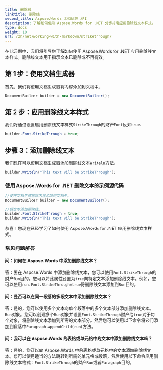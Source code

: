```yaml
---
title: 删除线
linktitle: 删除线
second_title: Aspose.Words 文档处理 API
description: 了解如何使用 Aspose.Words for .NET 分步指南应用删除线文本样式。
type: docs
weight: 10
url: /zh/net/working-with-markdown/strikethrough/
---
```



在此示例中，我们将引导您了解如何使用 Aspose.Words for .NET 应用删除线文本样式。删除线文本用于指示文本已删除或不再有效。

## 第 1 步：使用文档生成器

首先，我们将使用文档生成器将内容添加到文档中。

```csharp
DocumentBuilder builder = new DocumentBuilder();
```

## 第 2 步：应用删除线文本样式

我们将通过设置启用删除线文本样式`StrikeThrough`的财产`Font`反对`true`.

```csharp
builder.Font.StrikeThrough = true;
```

## 步骤 3：添加删除线文本

我们现在可以使用文档生成器添加删除线文本`Writeln`方法。

```csharp
builder.Writeln("This text will be StrikeThrough");
```


### 使用 Aspose.Words for .NET 删除文本的示例源代码

```csharp
//使用文档生成器将内容添加到文档中。
DocumentBuilder builder = new DocumentBuilder();

//将文本添加删除线。
builder.Font.StrikeThrough = true;
builder.Writeln("This text will be StrikeThrough");
```

恭喜！您现在已经学习了如何使用 Aspose.Words for .NET 应用删除线文本样式。

### 常见问题解答

#### 问：如何在 Aspose.Words 中添加删除线文本？

答：要在 Aspose.Words 中添加删除线文本，您可以使用`Font.StrikeThrough`的财产`Run`目的。您可以将此属性设置为`true`向特定文本添加删除线文本。例如，您可以使用`run.Font.StrikeThrough=true`将删除线文本添加到`Run`目的。

#### 问：是否可以在同一段落的多段文本中添加删除线文本？

答：是的，您可以使用多个文本向单个段落中的多个文本部分添加删除线文本。`Run`对象。您可以创建多个`Run`对象并设置`Font.StrikeThrough`财产给`true`对于每个对象，将删除线文本添加到所需的文本部分。然后您可以使用以下命令将它们添加到段落中`Paragraph.AppendChild(run)`方法。

#### 问：我可以在 Aspose.Words 的表格或单元格中的文本中添加删除线文本吗？

答：是的，您可以向 Aspose.Words 中的表格或单元格中的文本添加删除线文本。您可以使用适当的方法跳转到所需的单元格或段落，然后使用以下命令应用删除线文本格式：`Font.StrikeThrough`的财产`Run`或者`Paragraph`目的。